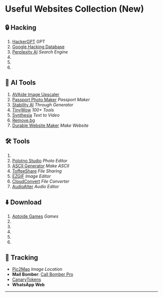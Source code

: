 
# Useful Websites Collection (New)

## 🔒 **Hacking**  
1. [HackerGPT](https://hackergpt.chat/) _GPT_  
2. [Google Hacking Database](https://www.exploit-db.com/google-hacking-database) <!-- Google hacking -->  
3. [Perplexity AI](https://www.perplexity.ai/) _Search Engine_  
4.  
5.  
6.  

## 🤖 **AI Tools**  
1. [AVAide Image Upscaler](https://www.avaide.com/image-upscaler/) <!-- HD Images -->  
2. [Passport Photo Maker](https://www.cutout.pro/passport-photo-maker) _Passport Maker_  
3. [Stability AI](https://stability.ai/) _Through Generator_  
4. [TinyWow](https://tinywow.com/) _100+ Tools_  
5. [Synthesia](https://www.synthesia.io/) _Text to Video_  
6. [Remove.bg](https://www.remove.bg/) <!-- Remove Background -->  
7. [Durable Website Maker](https://durable.co/) _Make Website_  

## 🛠️ **Tools**  
1.  
2. [Polotno Studio](https://studio.polotno.com/) _Photo Editor_  
3. [ASCII Generator](https://ascii-generator.site/) _Make ASCII_  
4. [ToffeeShare](https://toffeeshare.com/) _File Sharing_  
5. [EZGIF](https://ezgif.com/) _Image Editor_  
6. [CloudConvert](https://cloudconvert.com/) _File Converter_  
7. [AudioAlter](https://audioalter.com/) _Audio Editor_  

## ⬇️ **Download**  
1. [Aptoide Games](https://en.aptoide.com/group/games) _Games_  
2.  
3.  
4.  
5.  
6.  

## 📍 **Tracking**  
- [Pic2Map](https://www.pic2map.com/) _Image Location_  
- **Mail Bomber**: [Call Bomber Pro](https://callbomberpro.shop/mailbomber)  
- [CanaryTokens](https://canarytokens.org/generate)  
- **WhatsApp Web**  

---
